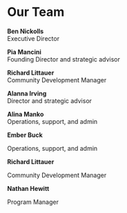 # Our Team

**Ben Nickolls**\
Executive Director

**Pia Mancini**\
Founding Director and strategic advisor

**Richard Littauer**\
Community Development Manager

**Alanna Irving**\
Director and strategic advisor

**Alina Manko**\
Operations, support, and admin

**Ember Buck**

Operations, support, and admin

**Richard Littauer**

Community Development Manager

**Nathan Hewitt**

Program Manager

